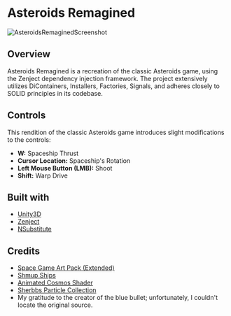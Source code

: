 # Asteroids Remagined
![AsteroidsRemaginedScreenshot](https://github.com/NodariPi/Asteroids-Remagined/assets/152821048/562f4d7b-f42d-4b61-b213-3d35605ad8e7)

## Overview
Asteroids Remagined is a recreation of the classic Asteroids game, using the Zenject dependency injection framework. The project extensively utilizes DiContainers, Installers, Factories, Signals, and adheres closely to SOLID principles in its codebase.

## Controls
This rendition of the classic Asteroids game introduces slight modifications to the controls:
- **W:** Spaceship Thrust
- **Cursor Location:** Spaceship's Rotation
- **Left Mouse Button (LMB):** Shoot
- **Shift:** Warp Drive

## Built with
* [Unity3D](https://unity3d.com/get-unity/download)
* [Zenject](https://github.com/modesttree/Zenject)
* [NSubstitute](https://github.com/Thundernerd/Unity3D-NSubstitute)

## Credits
* [Space Game Art Pack (Extended)](https://opengameart.org/content/space-game-art-pack-extended)
* [Shmup Ships](https://opengameart.org/content/shmup-ships)
* [Animated Cosmos Shader](https://assetstore.unity.com/packages/vfx/shaders/animated-cosmos-shader-155006)
* [Sherbbs Particle Collection](https://assetstore.unity.com/packages/vfx/particles/sherbb-s-particle-collection-170798)
* My gratitude to the creator of the blue bullet; unfortunately, I couldn't locate the original source.
